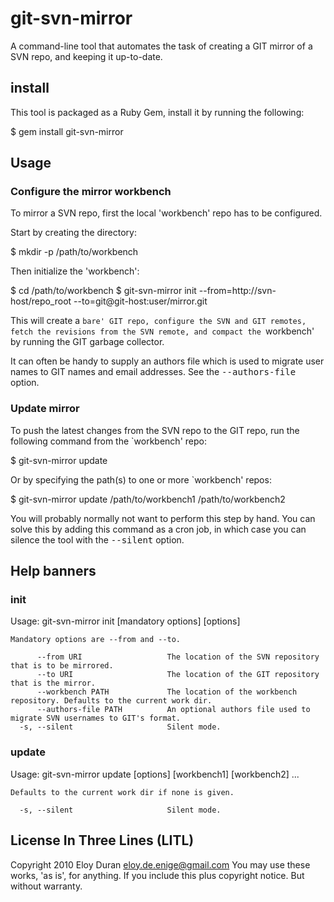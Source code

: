 # git-svn-mirror

A command-line tool that automates the task of creating a GIT mirror of a SVN
repo, and keeping it up-to-date.

## install

This tool is packaged as a Ruby Gem, install it by running the following:

  $ gem install git-svn-mirror

## Usage

### Configure the mirror workbench

To mirror a SVN repo, first the local 'workbench' repo has to be configured.

Start by creating the directory:

  $ mkdir -p /path/to/workbench

Then initialize the 'workbench':

  $ cd /path/to/workbench
  $ git-svn-mirror init --from=http://svn-host/repo_root --to=git@git-host:user/mirror.git

This will create a `bare' GIT repo, configure the SVN and GIT remotes, fetch
the revisions from the SVN remote, and compact the `workbench' by running the
GIT garbage collector.

It can often be handy to supply an authors file which is used to migrate user
names to GIT names and email addresses. See the <tt>--authors-file</tt> option.

### Update mirror

To push the latest changes from the SVN repo to the GIT repo, run the following
command from the `workbench' repo:

  $ git-svn-mirror update

Or by specifying the path(s) to one or more `workbench' repos:

  $ git-svn-mirror update /path/to/workbench1 /path/to/workbench2

You will probably normally not want to perform this step by hand. You can solve
this by adding this command as a cron job, in which case you can silence the
tool with the <tt>--silent</tt> option.

## Help banners

### init

  Usage: git-svn-mirror init [mandatory options] [options]

    Mandatory options are --from and --to.

          --from URI                   The location of the SVN repository that is to be mirrored.
          --to URI                     The location of the GIT repository that is the mirror.
          --workbench PATH             The location of the workbench repository. Defaults to the current work dir.
          --authors-file PATH          An optional authors file used to migrate SVN usernames to GIT's format.
      -s, --silent                     Silent mode.

### update

  Usage: git-svn-mirror update [options] [workbench1] [workbench2] ...

    Defaults to the current work dir if none is given.

      -s, --silent                     Silent mode.

## License In Three Lines (LITL)

  Copyright 2010 Eloy Duran <eloy.de.enige@gmail.com>
  You may use these works, 'as is', for anything.
  If you include this plus copyright notice.
  But without warranty.
